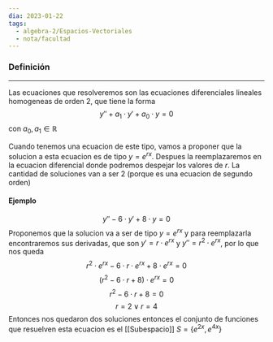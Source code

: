 ```yaml
---
dia: 2023-01-22
tags:
  - algebra-2/Espacios-Vectoriales
  - nota/facultad
---
```

### Definición
---
Las ecuaciones que resolveremos son las ecuaciones diferenciales lineales homogeneas de orden 2, que tiene la forma 
$$y'' + a_1 \cdot y' +a_0 \cdot y = 0$$
con $a_0, a_1 \in \mathbb{R}$

Cuando tenemos una ecuacion de este tipo, vamos a proponer que la solucion a esta ecuacion es de tipo $y = e^{rx}$. Despues la reemplazaremos en la ecuacion diferencial donde podremos despejar los valores de $r$. La cantidad de soluciones van a ser 2 (porque es una ecuacion de segundo orden)

#### Ejemplo
$$y'' - 6 \cdot y' + 8 \cdot y = 0$$
Proponemos que la solucion va a ser de tipo $y = e^{rx}$ y para reemplazarla encontraremos sus derivadas, que son $y' = r\cdot e ^{rx}$ y $y'' = r^2 \cdot e^{rx}$, por lo que nos queda
$$r^2 \cdot e^{rx} - 6 \cdot r\cdot e ^{rx} + 8 \cdot e^{rx} = 0$$
$$(r^2 - 6 \cdot r + 8) \cdot e^{rx} = 0$$
$$r^2 - 6 \cdot r + 8 = 0$$
$$r = 2 \lor r = 4$$
Entonces nos quedaron dos soluciones entonces el conjunto de funciones que resuelven esta ecuacion es el [[Subespacio]] $S=\{e^{2x}, e^{4x}\}$

